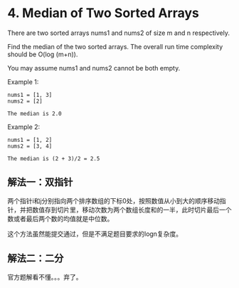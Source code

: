 # 4. Median of Two Sorted Arrays
There are two sorted arrays nums1 and nums2 of size m and n respectively.

Find the median of the two sorted arrays. The overall run time complexity should be O(log (m+n)).

You may assume nums1 and nums2 cannot be both empty.

Example 1:
```
nums1 = [1, 3]
nums2 = [2]

The median is 2.0
```
Example 2:
```
nums1 = [1, 2]
nums2 = [3, 4]

The median is (2 + 3)/2 = 2.5
```
## 解法一：双指针

两个指针i和j分别指向两个排序数组的下标0处，按照数值从小到大的顺序移动指针，并把数值存到切片里，移动次数为两个数组长度和的一半，此时切片最后一个数或者最后两个数的均值就是中位数。

这个方法虽然能提交通过，但是不满足题目要求的logn复杂度。

## 解法二：二分

官方题解看不懂。。。弃了。